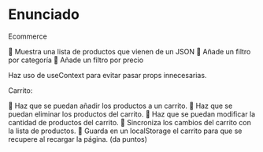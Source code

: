 # Enunciado

Ecommerce

📌 Muestra una lista de productos que vienen de un JSON
📌 Añade un filtro por categoría
📌 Añade un filtro por precio

Haz uso de useContext para evitar pasar props innecesarias.

Carrito:

📌 Haz que se puedan añadir los productos a un carrito.
📌 Haz que se puedan eliminar los productos del carrito.
📌 Haz que se puedan modificar la cantidad de productos del carrito.
📌 Sincroniza los cambios del carrito con la lista de productos.
📌 Guarda en un localStorage el carrito para que se recupere al recargar la página. (da puntos)